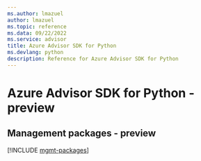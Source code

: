 ```yaml
---
ms.author: lmazuel
author: lmazuel
ms.topic: reference
ms.data: 09/22/2022
ms.service: advisor
title: Azure Advisor SDK for Python
ms.devlang: python
description: Reference for Azure Advisor SDK for Python
---
```

# Azure Advisor SDK for Python - preview

## Management packages - preview
[!INCLUDE [mgmt-packages](advisor-mgmt-index.md)]